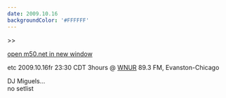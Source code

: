 ```yaml
---
date: 2009.10.16
backgroundColor: '#FFFFFF'
---
```


\>>

[open m50.net in new window  
](http://m50.net/)  

etc 2009.10.16fr 23:30 CDT 3hours @ [WNUR](http://www.wnur.org/) 89.3 FM, Evanston-Chicago  


DJ Miguels...  
no setlist